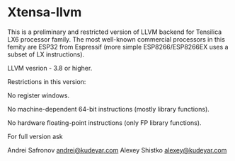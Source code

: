 # Xtensa-llvm

This is a preliminary and restricted version of LLVM backend for Tensilica LX6
processor family. The most well-known commercial processors in this femity are
ESP32 from Espressif (more simple ESP8266/ESP8266EX uses a subset of LX 
instructions).

LLVM vesrion - 3.8 or higher.

Restrictions in this version:

No register windows.

No machine-dependent 64-bit instructions (mostly library functions).

No hardware floating-point instructions (only FP library functions).

For full version ask

Andrei Safronov   andrei@kudeyar.com
Alexey Shistko    alexey@kudeyar.com
